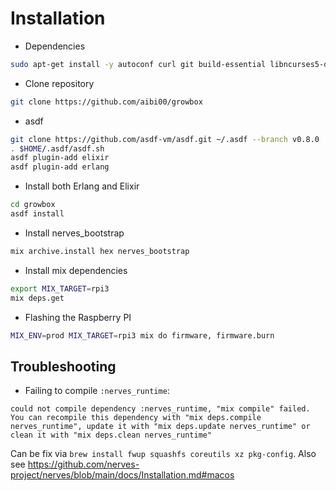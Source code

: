 # Installation

- Dependencies

```sh
sudo apt-get install -y autoconf curl git build-essential libncurses5-dev libssl-dev
```

- Clone repository

```sh
git clone https://github.com/aibi00/growbox
```

- asdf

```sh
git clone https://github.com/asdf-vm/asdf.git ~/.asdf --branch v0.8.0
. $HOME/.asdf/asdf.sh
asdf plugin-add elixir
asdf plugin-add erlang
```

- Install both Erlang and Elixir

```sh
cd growbox
asdf install
```

- Install nerves_bootstrap

```sh
mix archive.install hex nerves_bootstrap
```

- Install mix dependencies

```sh
export MIX_TARGET=rpi3
mix deps.get
```

- Flashing the Raspberry PI

```sh
MIX_ENV=prod MIX_TARGET=rpi3 mix do firmware, firmware.burn
```

## Troubleshooting

- Failing to compile `:nerves_runtime`:

```
could not compile dependency :nerves_runtime, "mix compile" failed. You can recompile this dependency with "mix deps.compile nerves_runtime", update it with "mix deps.update nerves_runtime" or clean it with "mix deps.clean nerves_runtime"
```

Can be fix via `brew install fwup squashfs coreutils xz pkg-config`.
Also see https://github.com/nerves-project/nerves/blob/main/docs/Installation.md#macos
